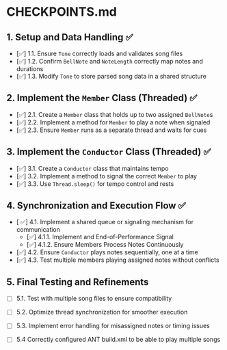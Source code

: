 # CHECKPOINTS.md

## 1. Setup and Data Handling ✅
- [✅] 1.1. Ensure `Tone` correctly loads and validates song files
- [✅] 1.2. Confirm `BellNote` and `NoteLength` correctly map notes and durations
- [✅] 1.3. Modify `Tone` to store parsed song data in a shared structure

## 2. Implement the `Member` Class (Threaded) ✅
- [✅] 2.1. Create a `Member` class that holds up to two assigned `BellNote`s
- [✅] 2.2. Implement a method for `Member` to play a note when signaled
- [✅] 2.3. Ensure `Member` runs as a separate thread and waits for cues

## 3. Implement the `Conductor` Class (Threaded) ✅
- [✅] 3.1. Create a `Conductor` class that maintains tempo
- [✅] 3.2. Implement a method to signal the correct `Member` to play
- [✅] 3.3. Use `Thread.sleep()` for tempo control and rests

## 4. Synchronization and Execution Flow ✅
- [ ✅] 4.1. Implement a shared queue or signaling mechanism for communication
  - [✅] 4.1.1. Implement and End-of-Performance Signal
  - [✅] 4.1.2. Ensure Members Process Notes Continuously
- [✅] 4.2. Ensure `Conductor` plays notes sequentially, one at a time
- [✅] 4.3. Test multiple members playing assigned notes without conflicts

## 5. Final Testing and Refinements
- [ ] 5.1. Test with multiple song files to ensure compatibility
- [ ] 5.2. Optimize thread synchronization for smoother execution
- [ ] 5.3. Implement error handling for misassigned notes or timing issues
- [ ] 5.4  Correctly configured ANT build.xml to be able to play multiple songs 

